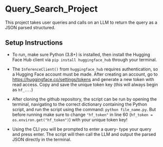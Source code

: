 # Query_Search_Project
This project takes user queries and calls on an LLM to return the query as a JSON parsed structured.

## Setup Instructions

- To run, make sure Python (3.8+) is installed, then install the Hugging Face Hub client via `pip install huggingface_hub` through your terminal.

- The `InferenceClient()` from `huggingface_hub` requires authentication, so a Hugging Face account must be made. After creating an account, go to https://huggingface.co/settings/tokens and generate a new token with read access. Copy and save the unique token key (this will always begin as `hf_...`)

- After cloning the github repository, the script can be run by opening the terminal, navigating to the correct dictionary containing the Python script, and run the script using the command: `python file_name.py`. But before running make sure to change `"hf_token"` in line 60 (`hf_token = os.environ.get("hf_token")`) with your unique token key! 

- Using the CLI you will be prompted to enter a query- type your query and press enter. The script will then call the LLM and output the parsed JSON directly in the terminal. 

